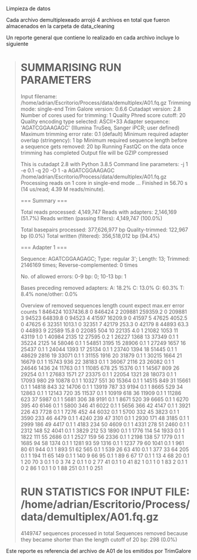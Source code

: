 Limpieza de datos

Cada archivo demultiplexeado arrojó 4 archivos en total que fueron almacenados en la carpeta de data_cleaning

Un reporte general que contiene lo realizado en cada archivo incluye lo siguiente

> SUMMARISING RUN PARAMETERS
> ==========================
> Input filename: /home/adrian/Escritorio/Process/data/demultiplex/A01.fq.gz
> Trimming mode: single-end
> Trim Galore version: 0.6.6
> Cutadapt version: 2.8
> Number of cores used for trimming: 1
> Quality Phred score cutoff: 20
> Quality encoding type selected: ASCII+33
> Adapter sequence: 'AGATCGGAAGAGC' (Illumina TruSeq, Sanger iPCR; user defined)
> Maximum trimming error rate: 0.1 (default)
> Minimum required adapter overlap (stringency): 1 bp
> Minimum required sequence length before a sequence gets removed: 20 bp
> Running FastQC on the data once trimming has completed
> Output file will be GZIP compressed
>
>
> This is cutadapt 2.8 with Python 3.8.5
> Command line parameters: -j 1 -e 0.1 -q 20 -O 1 -a AGATCGGAAGAGC /home/adrian/Escritorio/Process/data/demultiplex/A01.fq.gz
> Processing reads on 1 core in single-end mode ...
> Finished in 56.70 s (14 us/read; 4.39 M reads/minute).
>
> === Summary ===
>
> Total reads processed:               4,149,747
> Reads with adapters:                 2,146,169 (51.7%)
> Reads written (passing filters):     4,149,747 (100.0%)
>
> Total basepairs processed:   377,626,977 bp
> Quality-trimmed:                 122,967 bp (0.0%)
> Total written (filtered):    356,518,012 bp (94.4%)
>
> === Adapter 1 ===
>
> Sequence: AGATCGGAAGAGC; Type: regular 3'; Length: 13; Trimmed: 2146169 times; Reverse-complemented: 0 times
>
> No. of allowed errors:
> 0-9 bp: 0; 10-13 bp: 1
>
> Bases preceding removed adapters:
>   A: 18.2%
>   C: 13.0%
>   G: 60.3%
>   T: 8.4%
>   none/other: 0.0%
>
> Overview of removed sequences
> length	count	expect	max.err	error counts
> 1	846424	1037436.8	0	846424
> 2	209881	259359.2	0	209881
> 3	94523	64839.8	0	94523
> 4	41597	16209.9	0	41597
> 5	47625	4052.5	0	47625
> 6	32351	1013.1	0	32351
> 7	42179	253.3	0	42179
> 8	44893	63.3	0	44893
> 9	22589	15.8	0	22085 504
> 10	22135	4.0	1	21082 1053
> 11	43119	1.0	1	40984 2135
> 12	27595	0.2	1	26227 1368
> 13	37349	0.1	1	35224 2125
> 14	58046	0.1	1	54851 3195
> 15	28906	0.1	1	27249 1657
> 16	25437	0.1	1	24044 1393
> 17	25134	0.1	1	23740 1394
> 18	51445	0.1	1	48629 2816
> 19	33071	0.1	1	31155 1916
> 20	31879	0.1	1	30215 1664
> 21	16679	0.1	1	15743 936
> 22	38183	0.1	1	36067 2116
> 23	26082	0.1	1	24646 1436
> 24	11763	0.1	1	11085 678
> 25	15376	0.1	1	14567 809
> 26	29254	0.1	1	27683 1571
> 27	23375	0.1	1	22054 1321
> 28	18073	0.1	1	17093 980
> 29	10878	0.1	1	10327 551
> 30	15364	0.1	1	14515 849
> 31	15661	0.1	1	14818 843
> 32	14706	0.1	1	13919 787
> 33	9194	0.1	1	8665 529
> 34	12863	0.1	1	12143 720
> 35	11537	0.1	1	10919 618
> 36	11909	0.1	1	11286 623
> 37	5987	0.1	1	5681 306
> 38	9191	0.1	1	8671 520
> 39	6665	0.1	1	6270 395
> 40	6146	0.1	1	5800 346
> 41	6022	0.1	1	5656 366
> 42	4147	0.1	1	3921 226
> 43	7728	0.1	1	7276 452
> 44	6032	0.1	1	5700 332
> 45	3823	0.1	1	3590 233
> 46	4479	0.1	1	4240 239
> 47	3101	0.1	1	2930 171
> 48	3185	0.1	1	2999 186
> 49	4417	0.1	1	4183 234
> 50	4609	0.1	1	4331 278
> 51	2460	0.1	1	2312 148
> 52	4041	0.1	1	3829 212
> 53	1890	0.1	1	1776 114
> 54	1933	0.1	1	1822 111
> 55	2686	0.1	1	2527 159
> 56	2336	0.1	1	2198 138
> 57	1779	0.1	1	1685 94
> 58	1374	0.1	1	1281 93
> 59	1316	0.1	1	1237 79
> 60	1041	0.1	1	961 80
> 61	944	0.1	1	893 51
> 62	565	0.1	1	539 26
> 63	410	0.1	1	377 33
> 64	205	0.1	1	194 11
> 65	149	0.1	1	140 9
> 66	95	0.1	1	89 6
> 67	17	0.1	1	13 4
> 68	20	0.1	1	20
> 70	3	0.1	1	0 3
> 74	2	0.1	1	0 2
> 77	41	0.1	1	0 41
> 82	1	0.1	1	0 1
> 83	2	0.1	1	0 2
> 86	1	0.1	1	0 1
> 88	251	0.1	1	0 251
>
> RUN STATISTICS FOR INPUT FILE: /home/adrian/Escritorio/Process/data/demultiplex/A01.fq.gz
> =============================================
> 4149747 sequences processed in total
> Sequences removed because they became shorter than the length cutoff of 20 bp:	298 (0.0%)

Este reporte es referencia del archivo de A01 de los emitidos por TrimGalore